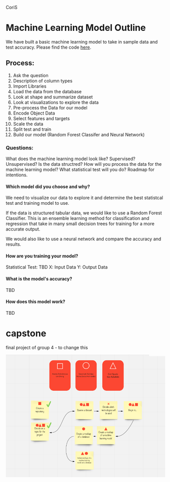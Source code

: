 CoriS
# Machine Learning Model Outline

We have built a basic machine learning model to take in sample data and test accuracy. Please find the code [here]().

## Process:
1. Ask the question 
2. Description of column types
3. Import Libraries 
4. Load the data from the database 
5. Look at shape and summarize dataset 
6. Look at visualizations to explore the data
7. Pre-process the Data for our model
8. Encode Object Data 
9. Select features and targets
10. Scale the data
11. Split test and train 
12. Build our model (Random Forest Classifer and Neural Network)


### Questions:
What does the machine learning model look like? Supervised? Unsupervised? Is the data structred? How will you process the data for the machine learning model? What statistical test will you do? Roadmap for intentions. 

#### Which model did you choose and why? 
We need to visualize our data to explore it and determine the best statistcal test and training model to use. 

If the data is structured tabular data, we would like to use a Random Forest Classifier. This is an ensemble learning method for classification and regression that take in many small decision trees for training for a more accurate output.

We would also like to use a neural network and compare the accuracy and results. 

#### How are you training your model? 
Statistical Test: TBD
X: Input Data
Y: Output Data

#### What is the model's accuracy? 
TBD

#### How does this model work? 
TBD

# capstone
final project of group 4 - to change this


![Our team](https://github.com/xenia-e/capstone/blob/main/Report_images/My%20First%20Board%2C%20Online%20Whiteboard%20for%20Visual%20Collaboration%202021-10-22%2020-00-41.png)

